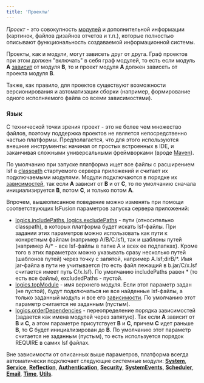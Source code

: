 ```yaml
---
title: 'Проекты'
---
```


*Проект* - это совокупность [модулей](Modules.md) и дополнительной информации (картинок, файлов дизайнов отчетов и т.п.), которые полностью описывают функциональность создаваемой информационной системы.

Проекты, как и модули, могут зависеть друг от друга. Граф проектов при этом должен "включать" в себя граф модулей, то есть если модуль **A** [зависит](Modules.md#depends) от модуля **B**, то и проект модуля **A** должен зависеть от проекта модуля **B**.

Также, как правило, для проектов существуют возможности версионирования и автоматизации сборки (например, формирование одного исполняемого файла со всеми зависимостями).

### Язык

С технической точки зрения проект - это не более чем множество файлов, поэтому поддержка проектов не является непосредственно частью платформы. Предполагается, что для этого используются внешние инструменты: начиная от простых встроенных в IDE, и заканчивая сложными универсальными фреймворками (вроде [Maven](https://maven.apache.org/)).

По умолчанию при запуске платформа ищет все файлы с расширением lsf в [classpath](Launch_parameters.md#classpath-broken) стартуемого сервера приложений и считает их подключаемыми модулями. Модули подключаются в порядке их [зависимостей](Modules.md#depends), так если **A** зависит от **B** и от **C**, то по умолчанию сначала инициализируется **B**, потом **C**, и только потом **A**.

Впрочем, вышеописанное поведение можно изменять при помощи соответствующих lsFusion параметров запуска сервера приложений:

-   [logics.includePaths, logics.excludePaths](Launch_parameters.md#project-broken) - пути (относительно classpath), в которых платформа будет искать lsf-файлы. При задании этих параметров можно использовать как пути к конкретным файлам (например A/B/C.lsf), так и шаблоны путей (например A/\* - все lsf-файлы в папке A и всех ее подпапках). Кроме того в этих параметрах можно указывать сразу несколько путей (шаблонов путей) через точку с запятой, например A.lsf;dirB/\*. Имя jar-файла в пути не учитывается (то есть файл лежащий в b.jar/C/x.lsf считается имеет путь C/x.lsf). По умолчанию includePaths равен \* (то есть все файлы), excludedPaths - пустой.
-   [logics.topModule](Launch_parameters.md#project-broken) - имя верхнего модуля. Если этот параметр задан (не пустой), будут подключаться не все найденные lsf-файлы, а только заданный модуль и все его [зависимости](Modules.md#depends). По умолчанию этот параметр считается не заданным (пустым).
-   [logics.orderDependencies](Launch_parameters.md#project-broken) - переопределение порядка зависимостей (задается как имена модулей через запятую). Так если **A** зависит от **B** и **C**, а этом параметре присутствует **B** и **C**, причем **C** идет раньше **B**, то **C** будет инициализирован до **B**. По умолчанию этот параметр считается не заданным (пустым), то есть используется порядок REQUIRE в самих lsf файлах.

Вне зависимости от описанных выше параметров, платформа всегда автоматически подключает следующие системные модули: [**System**](https://github.com/lsfusion/platform/blob/master/server/src/main/lsfusion/system/System.lsf), **[Service](https://github.com/lsfusion/platform/blob/master/server/src/main/lsfusion/system/Service.lsf)**, **[Reflection](https://github.com/lsfusion/platform/blob/master/server/src/main/lsfusion/system/Reflection.lsf)**, **[Authentication](https://github.com/lsfusion/platform/blob/master/server/src/main/lsfusion/system/Authentication.lsf)**, **[Security](https://github.com/lsfusion/platform/blob/master/server/src/main/lsfusion/system/Security.lsf)**, **[SystemEvents](https://github.com/lsfusion/platform/blob/master/server/src/main/lsfusion/system/SystemEvents.lsf)**, **[Scheduler](https://github.com/lsfusion/platform/blob/master/server/src/main/lsfusion/system/Scheduler.lsf)**, **[Email](https://github.com/lsfusion/platform/blob/master/server/src/main/lsfusion/system/Email.lsf)**, [**Time**,](https://github.com/lsfusion/platform/blob/master/server/src/main/lsfusion/system/Time.lsf) **[Utils](https://github.com/lsfusion/platform/blob/master/server/src/main/lsfusion/system/Utils.lsf)**.

